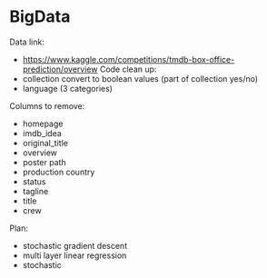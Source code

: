 # BigData
Data link:
  - https://www.kaggle.com/competitions/tmdb-box-office-prediction/overview
Code clean up:
  - collection convert to boolean values (part of collection yes/no)
  - language (3 categories)

Columns to remove:
  - homepage
  - imdb_idea
  - original_title
  - overview
  - poster path
  - production country
  - status
  - tagline
  - title
  - crew

Plan:
- stochastic gradient descent
- multi layer linear regression
- stochastic
